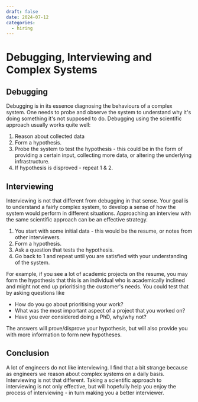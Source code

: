 ```yaml
---
draft: false
date: 2024-07-12
categories:
  - hiring
---
```

# Debugging, Interviewing and Complex Systems

## Debugging

Debugging is in its essence diagnosing the behaviours of a complex system. One needs to probe and observe the system to understand why it's doing something it's not supposed to do. Debugging using the scientific approach usually works quite well:

1. Reason about collected data
2. Form a hypothesis.
3. Probe the system to test the hypothesis - this could be in the form of providing a certain input, collecting more data, or altering the underlying infrastructure. 
4. If hypothesis is disproved - repeat 1 & 2. 

## Interviewing

Interviewing is not that different from debugging in that sense. Your goal is to understand a fairly complex system, to develop a sense of how the system would perform in different situations. Approaching an interview with the same scientific approach can be an effective strategy.

1. You start with some initial data - this would be the resume, or notes from other interviewers.
2. Form a hypothesis.
3. Ask a question that tests the hypothesis.
4. Go back to 1 and repeat until you are satisfied with your understanding of the system.

For example, if you see a lot of academic projects on the resume, you may form the hypothesis that this is an individual who is academically inclined and might not end up prioritising the customer's needs. You could test that by asking questions like

- How do you go about prioritising your work?
- What was the most important aspect of a project that you worked on?
- Have you ever considered doing a PhD, why/why not?

The answers will prove/disprove your hypothesis, but will also provide you with more information to form new hypotheses. 

## Conclusion

A lot of engineers do not like interviewing. I find that a bit strange because as engineers we reason about complex systems on a daily basis. Interviewing is not that different. Taking a scientific approach to interviewing is not only effective, but will hopefully help you enjoy the process of interviewing - in turn making you a better interviewer.
